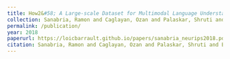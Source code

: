 ```yaml
---
title: How2&#58; A Large-scale Dataset for Multimodal Language Understanding
collection: Sanabria, Ramon and Caglayan, Ozan and Palaskar, Shruti and Elliott, Desmond and Barrault, Loïc and Specia, Lucia and Metze, Florian
permalink: /publication/
year: 2018
paperurl: https://loicbarrault.github.io/papers/sanabria_neurips2018.pdf
citation: Sanabria, Ramon and Caglayan, Ozan and Palaskar, Shruti and Elliott, Desmond and Barrault, Loïc and Specia, Lucia and Metze, Florian How2&#58; A Large-scale Dataset for Multimodal Language Understanding, <i> Proceedings of the Workshop on Visually Grounded Interaction and Language (NeurIPS 2018) </i>, 2018
---
```

